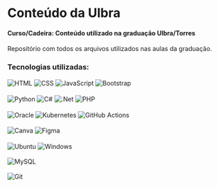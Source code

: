 # Conteúdo da Ulbra
#### Curso/Cadeira: Conteúdo utilizado na graduação Ulbra/Torres

Repositório com todos os arquivos utilizados nas aulas da graduação.

### Tecnologias utilizadas:

<img align="center" alt="HTML" src="https://img.shields.io/badge/HTML-239120?style=for-the-badge&logo=html5&logoColor=white"> <img align="center" alt="CSS" src="https://img.shields.io/badge/CSS-239120?&style=for-the-badge&logo=css3&logoColor=white"> <img align="center" alt="JavaScript" src="https://img.shields.io/badge/javascript-%23323330.svg?style=for-the-badge&logo=javascript&logoColor=%23F7DF1E"> <img align="center" alt="Bootstrap" src="https://img.shields.io/badge/bootstrap-%238511FA.svg?style=for-the-badge&logo=bootstrap&logoColor=white">
<br>
<br>
<img align="center" alt="Python" src="https://img.shields.io/badge/Python-14354C?style=for-the-badge&logo=python&logoColor=white"> <img align="center" alt="C#" src="https://img.shields.io/badge/c%23-%23239120.svg?style=for-the-badge&logo=c-sharp&logoColor=white"> <img align="center" alt=".Net" src="https://img.shields.io/badge/.NET-5C2D91?style=for-the-badge&logo=.net&logoColor=white)"> <img align="center" alt="PHP" src="https://img.shields.io/badge/php-%23777BB4.svg?style=for-the-badge&logo=php&logoColor=white">
<br>
<br>
<img align="center" alt="Oracle" src="https://img.shields.io/badge/Oracle-F80000?style=for-the-badge&logo=oracle&logoColor=white"> <img align="center" alt="Kubernetes" src="https://img.shields.io/badge/kubernetes-%23326ce5.svg?style=for-the-badge&logo=kubernetes&logoColor=white"> <img align="center" alt="GitHub Actions" src="https://img.shields.io/badge/github%20actions-%232671E5.svg?style=for-the-badge&logo=githubactions&logoColor=white">
<br>
<br>
<img align="center" alt="Canva" src="https://img.shields.io/badge/Canva-%2300C4CC.svg?style=for-the-badge&logo=Canva&logoColor=white"> <img align="center" alt="Figma" src="https://img.shields.io/badge/figma-%23F24E1E.svg?style=for-the-badge&logo=figma&logoColor=white">
<br>
<br>
<img align="center" alt="Ubuntu" src="https://img.shields.io/badge/Ubuntu-E95420?style=for-the-badge&logo=ubuntu&logoColor=white"> <img align="center" alt="Windows" src="https://img.shields.io/badge/Windows-0078D6?style=for-the-badge&logo=windows&logoColor=white">
<br>
<br>
<img align="center" alt="MySQL" src="https://img.shields.io/badge/mysql-4479A1.svg?style=for-the-badge&logo=mysql&logoColor=white">
<br>
<br>
<img align="center" alt="Git" src="https://img.shields.io/badge/git-%23F05033.svg?style=for-the-badge&logo=git&logoColor=white">
